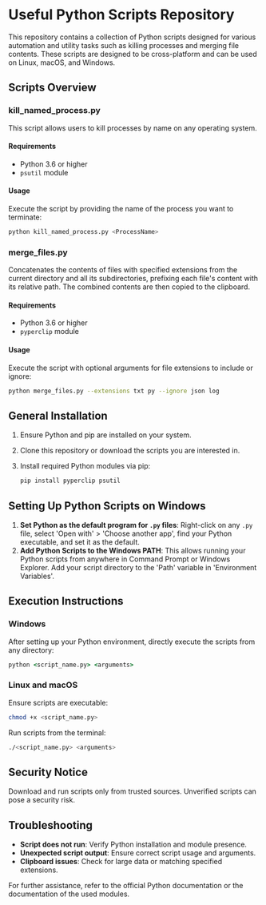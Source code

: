 # Useful Python Scripts Repository

This repository contains a collection of Python scripts designed for various automation and utility tasks such as killing processes and merging file contents. These scripts are designed to be cross-platform and can be used on Linux, macOS, and Windows.

## Scripts Overview

### kill_named_process.py

This script allows users to kill processes by name on any operating system. 

#### Requirements

- Python 3.6 or higher
- `psutil` module

#### Usage

Execute the script by providing the name of the process you want to terminate:

```bash
python kill_named_process.py <ProcessName>
```

### merge_files.py

Concatenates the contents of files with specified extensions from the current directory and all its subdirectories, prefixing each file's content with its relative path. The combined contents are then copied to the clipboard.

#### Requirements

- Python 3.6 or higher
- `pyperclip` module

#### Usage

Execute the script with optional arguments for file extensions to include or ignore:

```bash
python merge_files.py --extensions txt py --ignore json log
```

## General Installation

1. Ensure Python and pip are installed on your system.
2. Clone this repository or download the scripts you are interested in.
3. Install required Python modules via pip:

   ```bash
   pip install pyperclip psutil
   ```

## Setting Up Python Scripts on Windows

1. **Set Python as the default program for `.py` files**: Right-click on any `.py` file, select 'Open with' > 'Choose another app', find your Python executable, and set it as the default.
2. **Add Python Scripts to the Windows PATH**: This allows running your Python scripts from anywhere in Command Prompt or Windows Explorer. Add your script directory to the 'Path' variable in 'Environment Variables'.

## Execution Instructions

### Windows

After setting up your Python environment, directly execute the scripts from any directory:

```cmd
python <script_name.py> <arguments>
```

### Linux and macOS

Ensure scripts are executable:

```bash
chmod +x <script_name.py>
```

Run scripts from the terminal:

```bash
./<script_name.py> <arguments>
```

## Security Notice

Download and run scripts only from trusted sources. Unverified scripts can pose a security risk.

## Troubleshooting

- **Script does not run**: Verify Python installation and module presence.
- **Unexpected script output**: Ensure correct script usage and arguments.
- **Clipboard issues**: Check for large data or matching specified extensions.

For further assistance, refer to the official Python documentation or the documentation of the used modules.
